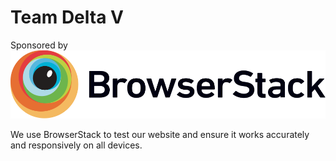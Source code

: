 # Team Delta V

Sponsored by ![BrowserStack](/static/browserstack.svg)

We use BrowserStack to test our website and ensure it works accurately and responsively on all devices.
